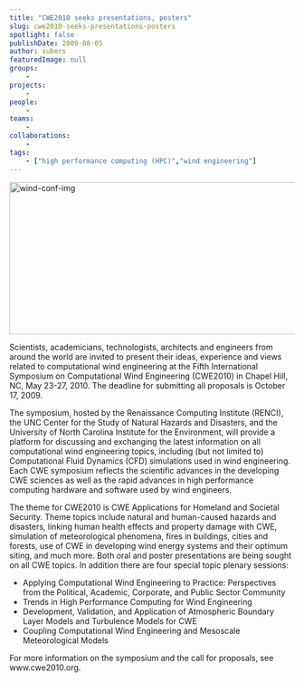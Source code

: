 ```yaml
---
title: "CWE2010 seeks presentations, posters"
slug: cwe2010-seeks-presentations-posters
spotlight: false
publishDate: 2009-08-05
author: subers
featuredImage: null
groups:
    - 
projects:
    - 
people:
    - 
teams: 
    - 
collaborations:
    - 
tags:
    - ["high performance computing (HPC)","wind engineering"]
---
```

<a href="https://www.renci.org/wp-content/uploads/2009/08/wind-conf-img.jpg"><img class="alignnone size-full wp-image-3948" title="wind-conf-img" src="https://www.renci.org/wp-content/uploads/2009/08/wind-conf-img.jpg" alt="wind-conf-img" width="630" height="269" /></a>

Scientists, academicians, technologists, architects and engineers from around the world are invited to present their ideas, experience and views related to computational wind engineering at the Fifth International Symposium on Computational Wind Engineering (CWE2010) in Chapel Hill, NC, May 23-27, 2010. The deadline for submitting all proposals is October 17, 2009.  <!--more-->

The symposium, hosted by the Renaissance Computing Institute (RENCI), the UNC Center for the Study of Natural Hazards and Disasters, and the University of North Carolina Institute for the Environment, will provide a platform for discussing and exchanging the latest information on all computational wind engineering topics, including (but not limited to) Computational Fluid Dynamics (CFD) simulations used in wind engineering. Each CWE symposium reflects the scientific advances in the developing CWE sciences as well as the rapid advances in high performance computing hardware and software used by wind engineers.

The theme for CWE2010 is CWE Applications for Homeland and Societal Security. Theme topics include natural and human-caused hazards and disasters, linking human health effects and property damage with CWE, simulation of meteorological phenomena, fires in buildings, cities and forests, use of CWE in developing wind energy systems and their optimum siting, and much more. Both oral and poster presentations are being sought on all CWE topics. In addition there are four special topic plenary sessions:
<ul>
	<li>Applying Computational Wind Engineering to Practice: Perspectives from the Political, Academic, Corporate, and Public Sector Community</li>
	<li>Trends in High Performance Computing for Wind Engineering</li>
	<li>Development, Validation, and Application of Atmospheric Boundary Layer Models and Turbulence Models for CWE</li>
	<li>Coupling Computational Wind Engineering and Mesoscale Meteorological Models</li>
</ul>
For more information on the symposium and the call for proposals, see www.cwe2010.org.
